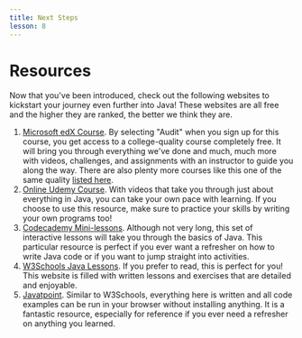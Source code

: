 ```yaml
---
title: Next Steps
lesson: 8
---
```


# Resources

Now that you've been introduced, check out the following websites to kickstart your journey even further into Java! These websites are all free and the higher they are ranked, the better we think they are.

1. [Microsoft edX Course](https://www.edx.org/course/learn-to-program-in-java-4). By selecting "Audit" when you sign up for this course, you get access to a college-quality course completely free. It will bring you through everything we've done and much, much more with videos, challenges, and assignments with an instructor to guide you along the way. There are also plenty more courses like this one of the same quality [listed here](https://www.edx.org/learn/java?source=aw&awc=6798_1540216407_bbe6087a070e476f3f7b75e45a46f83e&source=aw&awc=6798_1564108543_1c78f0575c1b290461daa5484c66609e&utm_source=aw&utm_medium=affiliate_partner&utm_content=text-link&utm_term=78888_Skimlinks).
2. [Online Udemy Course](https://www.udemy.com/java-tutorial/). With videos that take you through just about everything in Java, you can take your own pace with learning. If you choose to use this resource, make sure to practice your skills by writing your own programs too!
3. [Codecademy Mini-lessons](https://www.codecademy.com/learn/learn-java?utm_source=rakuten&utm_medium=affiliate&utm_campaign=Digital+Defynd&utm_content=10-1&ranMID=44188&ranEAID=vedj0cWlu2Y&ranSiteID=vedj0cWlu2Y-Aao36b49dnzOyM_aX02VwQ&LSNSUBSITE=TEST). Although not very long, this set of interactive lessons will take you through the basics of Java. This particular resource is perfect if you ever want a refresher on how to write Java code or if you want to jump straight into activities.
4. [W3Schools Java Lessons](https://www.w3schools.com/java/default.asp). If you prefer to read, this is perfect for you! This website is filled with written lessons and exercises that are detailed and enjoyable.
5. [Javatpoint](https://www.javatpoint.com/java-tutorial). Similar to W3Schools, everything here is written and all code examples can be run in your browser without installing anything. It is a fantastic resource, especially for reference if you ever need a refresher on anything you learned.
